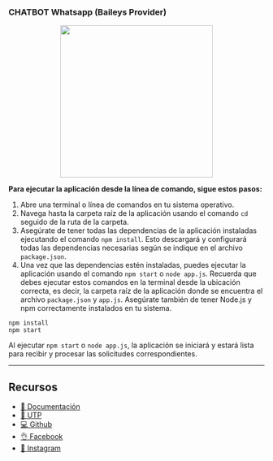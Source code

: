 ### CHATBOT Whatsapp (Baileys Provider)

<p align="center">
  <img width="300" src="https://i.imgur.com/ccrIvA4.png">
</p>

<!-- 
**Con esta librería, puedes construir flujos automatizados de conversación de manera agnóstica al proveedor de WhatsApp,** configurar respuestas automatizadas para preguntas frecuentes, recibir y responder mensajes de manera automatizada, y hacer un seguimiento de las interacciones con los clientes.  Además, puedes configurar fácilmente disparadores que te ayudaran a expandir las funcionalidades sin límites. **[Ver más informacion](https://bot-whatsapp.netlify.app/)**

```js
const main = async () => {
    const adapterDB = new MockAdapter()
    const adapterFlow = createFlow([flowPrincipal])

    const adapterProvider = createProvider(BaileysProvider, {
        accountSid: process.env.ACC_SID,
        authToken: process.env.ACC_TOKEN,
        vendorNumber: process.env.ACC_VENDOR,
    })

    createBot({
        flow: adapterFlow,
        provider: adapterProvider,
        database: adapterDB,
    })
}
```
-->
**Para ejecutar la aplicación desde la línea de comando, sigue estos pasos:**

1. Abre una terminal o línea de comandos en tu sistema operativo.
2. Navega hasta la carpeta raíz de la aplicación usando el comando `cd` seguido de la ruta de la carpeta.
3. Asegúrate de tener todas las dependencias de la aplicación instaladas ejecutando el comando `npm install`. Esto descargará y configurará todas las dependencias necesarias según se indique en el archivo `package.json`.
4. Una vez que las dependencias estén instaladas, puedes ejecutar la aplicación usando el comando `npm start` o `node app.js`.
Recuerda que debes ejecutar estos comandos en la terminal desde la ubicación correcta, es decir, la carpeta raíz de la aplicación donde se encuentra el archivo `package.json` y `app.js`. Asegúrate también de tener Node.js y npm correctamente instalados en tu sistema.

```
npm install
npm start
```

Al ejecutar ``npm start`` o ``node app.js``, la aplicación se iniciará y estará lista para recibir y procesar las solicitudes correspondientes.

---
## Recursos
- [📄 Documentación](https://github.com/JoseQuintana20/ChatBot)
- [🚀 UTP](https://www.utp.edu.co)
- [💻 Github](https://github.com/JoseQuintana20/ChatBot)
- [👌 Facebook](https://www.facebook.com/IngenieriasUTP/)
- [🎥 Instagram](https://www.instagram.com/ingenieriasutp/?)